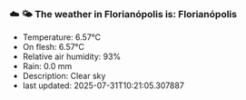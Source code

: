 ### ☁️ 🌤️  The weather in Florianópolis is: Florianópolis

- Temperature: 6.57°C
- On flesh: 6.57°C
- Relative air humidity: 93%
- Rain: 0.0 mm
- Description: Clear sky
- last updated: 2025-07-31T10:21:05.307887
